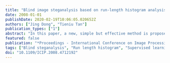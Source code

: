 ```yaml
---
title: "Blind image steganalysis based on run-length histogram analysis"
date: 2008-01-01
publishDate: 2020-02-19T10:06:05.020652Z
authors: ["Jing Dong", "Tieniu Tan"]
publication_types: ["1"]
abstract: "In this paper, a new, simple but effective method is proposed for blind image steganalysis, which is based on run-length histogram analysis. Higher-order statistics of characteristic functions of three types of image run-length histograms are selected as features. Support vector machine is used as classifier. Experimental results demonstrate that the proposed scheme significantly outperforms prior arts in detection accuracy and generality. © 2008 IEEE."
featured: false
publication: "*Proceedings - International Conference on Image Processing, ICIP*"
tags: ["Blind steganalysis", "Run length histogram", "Supervised learning"]
doi: "10.1109/ICIP.2008.4712192"
---
```


